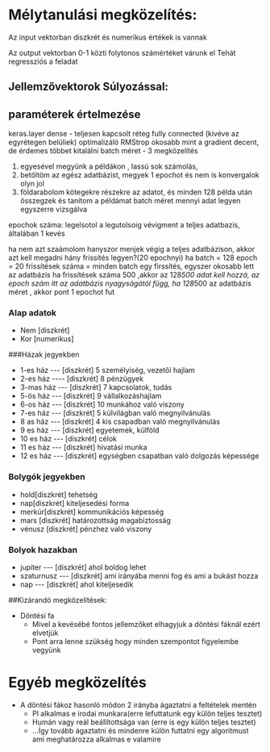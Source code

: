 # Mélytanulási megközelítés:

Az input vektorban diszkrét és numerikus értékek is vannak

Az output vektorban 0-1 közti folytonos számértéket várunk el 
Tehát regressziós a feladat

## Jellemzővektorok Súlyozással:

## paraméterek értelmezése
keras.layer dense - teljesen kapcsolt réteg fully connected (kivéve az egyrétegen belüliek)
optimalizáló RMStrop okosabb mint a gradient decent, de érdemes többet kitalálni
batch méret - 3 megközelítés  
1. egyesével megyünk a példákon , lassú sok számolás, 
2. betöltöm az egész adatbázist, megyek 1 epochot és nem is konvergalok olyn jol
3. földarabolom kötegekre részekre az adatot, és minden 128 példa után összegzek és tanítom a példámat
batch méret mennyi adat legyen egyszerre vizsgálva

epochok száma: legelsotol a legutolsoig vévigment a teljes adatbazis, általában 1 kevés

ha nem azt szaámolom hanyszor menjek végig a teljes adatbázison, akkor azt kell megadni hány frissítés legyen?(20 epochnyi)
ha batch = 128
epoch = 20
frissítések száma = minden batch egy firssítés, egyszer okosabb lett az adatbázis
ha frissítések száma 500 ,akkor az 128*500 adat kell hozzá, az epoch szám itt az adatbázis nyagyságától függ, ha 128*500 az adatbázis méret , akkor pont 1 epochot fut


### Alap adatok
- Nem [diszkrét]
- Kor [numerikus]

###Házak jegyekben
- 1-es ház --- [diszkrét] 5 személyiség, vezetői hajlam
- 2-es ház ---- [diszkrét] 8 pénzügyek
- 3-mas ház --- [diszkrét] 7 kapcsolatok, tudás
- 5-ös ház --- [diszkrét] 9 vállalkozáshajlam
- 6-os ház --- [diszkrét] 10 munkához való viszony
- 7-es ház --- [diszkrét] 5 külvilágban való megnyilvánulás
- 8 as ház --- [diszkrét] 4 kis csapadban való megnyilvánulás
- 9 es ház --- [diszkrét] egyetemek, külföld
- 10 es ház --- [diszkrét] célok
- 11 es ház --- [diszkrét] hivatási munka
- 12 es ház --- [diszkrét] egységben csapatban való dolgozás képessége

### Bolygók jegyekben
- hold[diszkrét]  tehetség
- nap[diszkrét]  kiteljesedési forma
- merkúr[diszkrét]  kommunikációs képesség
- mars [diszkrét] határozottság magabiztosság
- vénusz [diszkrét] pénzhez való viszony

### Bolyok hazakban
- jupiter --- [diszkrét] ahol boldog lehet
- szaturnusz --- [diszkrét] ami irányába menni fog és ami a bukást hozza
- nap --- [diszkrét] ahol kiteljesedik


##Kizárandó megközelítések:
- Döntési fa
  - Mivel a kevésébé fontos jellemzőket elhagyjuk a döntési fáknál ezért elvetjük
  - Pont arra lenne szükség hogy minden szempontot figyelembe vegyünk




# Egyéb megközelítés
- A döntési fákoz hasonló módon 2 irányba ágaztatni a feltételek mentén
  - Pl alkalmas e irodai munkara(erre lefuttatunk egy külön teljes tesztet)
  - Humán vagy reál beállítottsága van (erre is egy külön teljes tesztet)
  - ...Így tovább ágaztatni és mindenre külön futtatni egy algoritmust ami meghatározza alkalmas e valamire